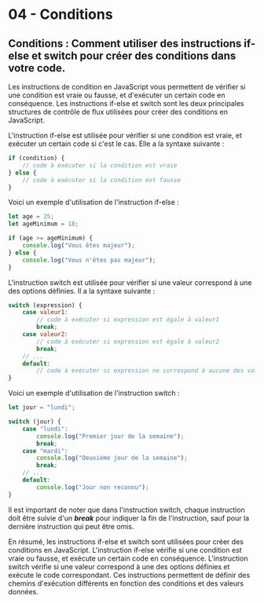 # 04 - Conditions

## Conditions : Comment utiliser des instructions if-else et switch pour créer des conditions dans votre code.

Les instructions de condition en JavaScript vous permettent de vérifier si une condition est vraie ou fausse, et d'exécuter un certain code en conséquence. Les instructions if-else et switch sont les deux principales structures de contrôle de flux utilisées pour créer des conditions en JavaScript.

L'instruction if-else est utilisée pour vérifier si une condition est vraie, et exécuter un certain code si c'est le cas. Elle a la syntaxe suivante :

```javascript
if (condition) {
    // code à exécuter si la condition est vraie
} else {
    // code à exécuter si la condition est fausse
}
```

Voici un exemple d'utilisation de l'instruction if-else :

```javascript
let age = 25;
let ageMinimum = 18;

if (age >= ageMinimum) {
    console.log("Vous êtes majeur");
} else {
    console.log("Vous n'êtes pas majeur");
}

```

L'instruction switch est utilisée pour vérifier si une valeur correspond à une des options définies. Il a la syntaxe suivante :

```javascript
switch (expression) {
    case valeur1:
        // code à exécuter si expression est égale à valeur1
        break;
    case valeur2:
        // code à exécuter si expression est égale à valeur2
        break;
    // ...
    default:
        // code à exécuter si expression ne correspond à aucune des valeurs
}
```

Voici un exemple d'utilisation de l'instruction switch :

```javascript
let jour = "lundi";

switch (jour) {
    case "lundi":
        console.log("Premier jour de la semaine");
        break;
    case "mardi":
        console.log("Deuxième jour de la semaine");
        break;
    // ...
    default:
        console.log("Jour non reconnu");
}

```

Il est important de noter que dans l'instruction switch, chaque instruction doit être suivie d'un _**break**_ pour indiquer la fin de l'instruction, sauf pour la dernière instruction qui peut être omis.

En résumé, les instructions if-else et switch sont utilisées pour créer des conditions en JavaScript. L'instruction if-else vérifie si une condition est vraie ou fausse, et exécute un certain code en conséquence. L'instruction switch vérifie si une valeur correspond à une des options définies et exécute le code correspondant. Ces instructions permettent de définir des chemins d'exécution différents en fonction des conditions et des valeurs données.
